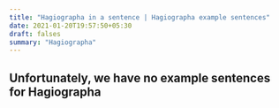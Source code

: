 ```yaml
---
title: "Hagiographa in a sentence | Hagiographa example sentences"
date: 2021-01-20T19:57:50+05:30
draft: falses
summary: "Hagiographa"
---
```

## Unfortunately, we have no example sentences for Hagiographa                 
